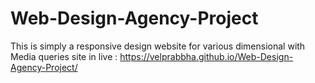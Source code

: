 # Web-Design-Agency-Project
This is simply a responsive design website for various dimensional with Media queries 
site in live :
https://velprabbha.github.io/Web-Design-Agency-Project/
